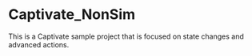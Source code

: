 # Captivate_NonSim
This is a Captivate sample project that is focused on state changes and advanced actions.
